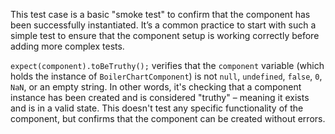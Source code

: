 This test case is a basic "smoke test" to confirm that the component has been successfully instantiated. It’s a common practice to start with such a simple test to ensure that the component setup is working correctly before adding more complex tests.

`expect(component).toBeTruthy();` verifies that the `component` variable (which holds the instance of `BoilerChartComponent`) is not `null`, `undefined`, `false`, `0`, `NaN`, or an empty string.  In other words, it's checking that a component instance has been created and is considered "truthy" – meaning it exists and is in a valid state. This doesn't test any specific functionality of the component, but confirms that the component can be created without errors.